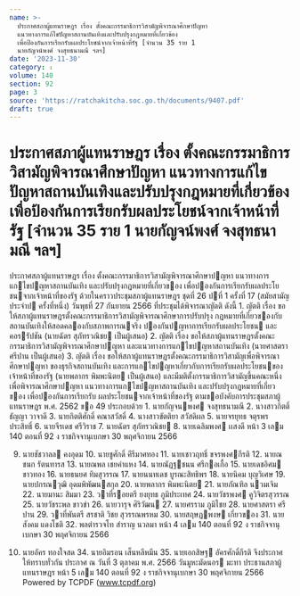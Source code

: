 ```yaml
---
name: >-
  ประกาศสภาผู้แทนราษฎร เรื่อง ตั้งคณะกรรมาธิการวิสามัญพิจารณาศึกษาปัญหา
  แนวทางการแก้ไขปัญหาสถานบันเทิงและปรับปรุงกฎหมายที่เกี่ยวข้อง
  เพื่อป้องกันการเรียกรับผลประโยชน์จากเจ้าหน้าที่รัฐ [จำนวน 35 ราย 1
  นายกัญจน์พงศ์ จงสุทธนามณี ฯลฯ]
date: '2023-11-30'
category: ง
volume: 140
section: 92
page: 3
source: 'https://ratchakitcha.soc.go.th/documents/9407.pdf'
draft: true
---
```


# ประกาศสภาผู้แทนราษฎร เรื่อง ตั้งคณะกรรมาธิการวิสามัญพิจารณาศึกษาปัญหา แนวทางการแก้ไขปัญหาสถานบันเทิงและปรับปรุงกฎหมายที่เกี่ยวข้อง เพื่อป้องกันการเรียกรับผลประโยชน์จากเจ้าหน้าที่รัฐ [จำนวน 35 ราย 1 นายกัญจน์พงศ์ จงสุทธนามณี ฯลฯ]

ประกาศสภาผู้แทนราษฎร เรื่อง ตั้งคณะกรรมาธิการวิสามัญพิจารณาศึกษาปญหา แนวทางการแกไขปญหาสถานบันเทิง และปรับปรุงกฎหมายที่เกี่ยวของ เพื่อปองกันการเรียกรับผลประโยชนจากเจ้าหน้าที่ของรัฐ ด้วยในคราวประชุมสภาผู้แทนราษฎร ชุดที่ 26 ปที่ 1 ครั้งที่ 17 (สมัยสามัญประจําป ครั้งที่หนึ่ง) วันพุธที่ 27 กันยายน 2566 ที่ประชุมได้พิจารณาญัตติ ดังนี้ 1. ญัตติ เรื่อง ขอให้สภาผู้แทนราษฎรตั้งคณะกรรมาธิการวิสามัญพิจารณาศึกษาการปรับปรุง กฎหมายที่เกี่ยวของกับสถานบันเทิงให้สอดคลองกับสภาพการณจริง ปองกันปญหาการเรียกรับผลประโยชน และคอรรัปชัน (นายฉัตร สุภัทรวณิชย เป็นผู้เสนอ) 2. ญัตติ เรื่อง ขอให้สภาผู้แทนราษฎรตั้งคณะกรรมาธิการวิสามัญพิจารณาศึกษาปญหา และแนวทางการแกไขปญหาสถานบันเทิง (นายศาสตรา ศรีปาน เป็นผู้เสนอ) 3. ญัตติ เรื่อง ขอให้สภาผู้แทนราษฎรตั้งคณะกรรมาธิการวิสามัญเพื่อพิจารณาศึกษาปญหา ของธุรกิจสถานบันเทิง และการแกไขปญหาเกี่ยวกับการเรียกรับผลประโยชนของเจ้าหน้าที่ของรัฐ (นายพลากร พิมพะนิตย เป็นผู้เสนอ) และมีมติตั้งกรรมาธิการวิสามัญขึ้นคณะหนึ่งเพื่อพิจารณาศึกษาปญหา แนวทางการแกไขปญหาสถานบันเทิง และปรับปรุงกฎหมายที่เกี่ยวของ เพื่อปองกันการเรียกรับ ผลประโยชนจากเจ้าหน้าที่ของรัฐ ตามขอบังคับการประชุมสภาผู้แทนราษฎร พ.ศ. 2562 ขอ 49 ประกอบด้วย 1. นายกัญจนพงศ จงสุทธนามณี 2. นางสาวกิตติ์ธัญญา วาจาดี 3. นายกิตติศักดิ์ คณาสวัสดิ์ 4. นางสาวขัตติยา สวัสดิผล 5. นายจรยุทธ จตุรพรประสิทธิ์ 6. นายจีรเดช ศรีวิราช 7. นายฉัตร สุภัทรวณิชย 8. นายเฉลิมพงศ เเสงดี หน้า 3 เลม 140 ตอนที่ 92 ง ราชกิจจานุเบกษา 30 พฤศจิกายน 2566

9. นายชัชวาลล คงอุดม 10. นายชูศักดิ์ คีรีมาศทอง 11. นายเชาวฤทธิ์ ขจรพงศกีรติ 12. นายณชนก รัตนทารส 13. นายณพล เชยคําแหง 14. นายณัฏฐชนน ศรีกอเกื้อ 15. นายเดชอิศม ขาวทอง 16. นายธนยศ ทิมสุวรรณ 17. นายนนทเดช บูรณะสิทธิพร 18. นายนิคม บุญวิเศษ 19. นายปกรณวุฒิ อุดมพิพัฒนสกุล 20. นายพลากร พิมพะนิตย 21. นายภัณฑิล นวมเจิม 22. นายมานะ สิมมา 23. วาที่รอยตรี ยงยุทธ ภูมิประเทศ 24. นายวัชรพงศ คูวิจิตรสุวรรณ 25. นายวัชระพล ขาวขํา 26. นายวารุจ ศิริวัฒน 27. นายศรราม ภูมิไชย 28. นายศาสตรา ศรีปาน 29. วาที่พันตรี สรชาติ วิชย สุวรรณพรหม 30. นายสฤษฏพงษ เกี่ยวของ 31. นายสังคม แดงโชติ 32. พลตํารวจโท สําราญ นวลมา หน้า 4 เลม 140 ตอนที่ 92 ง ราชกิจจานุเบกษา 30 พฤศจิกายน 2566

33. นายอัคร ทองใจสด 34. นายอิมรอน เส็นหลีหมีน 35. นายเอกสิษฐ อัครศักดิ์กีรติ จึงประกาศให้ทราบทั่วกัน ประกาศ ณ วันที่ 3 ตุลาคม พ.ศ. 2566 วันมูหะมัดนอร มะทา ประธานสภาผู้แทนราษฎร หน้า 5 เลม 140 ตอนที่ 92 ง ราชกิจจานุเบกษา 30 พฤศจิกายน 2566 Powered by TCPDF (www.tcpdf.org)
